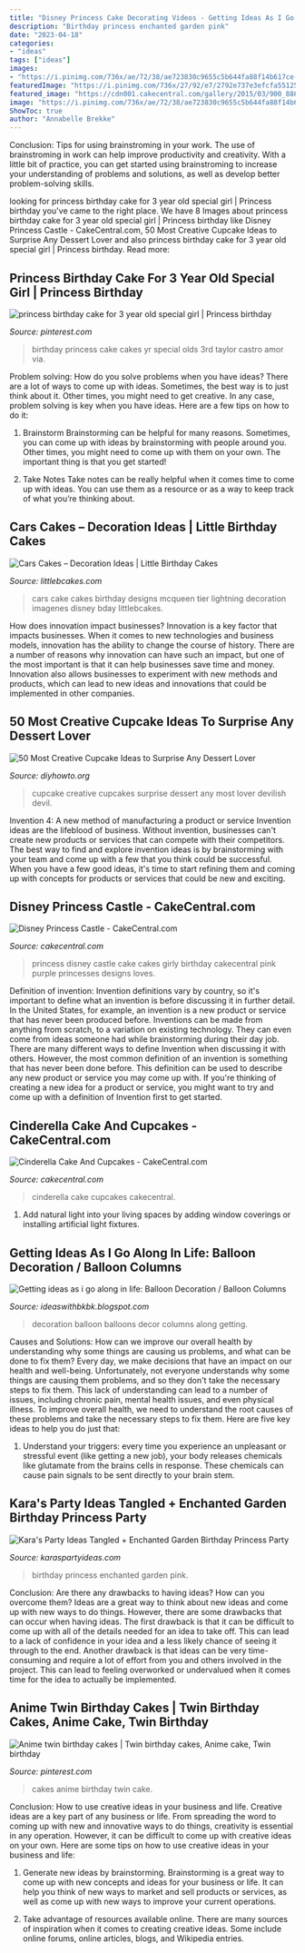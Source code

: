```yaml
---
title: "Disney Princess Cake Decorating Videos - Getting Ideas As I Go Along In Life: Balloon Decoration / Balloon Columns"
description: "Birthday princess enchanted garden pink"
date: "2023-04-18"
categories:
- "ideas"
tags: ["ideas"]
images:
- "https://i.pinimg.com/736x/ae/72/38/ae723830c9655c5b644fa88f14b617ce--twin-birthday-cakes-anime.jpg"
featuredImage: "https://i.pinimg.com/736x/27/92/e7/2792e737e3efcfa5512551eea415ecd9--princess-birthday-cakes-princess-cakes.jpg"
featured_image: "https://cdn001.cakecentral.com/gallery/2015/03/900_886324GzX1_cinderella-cake-and-cupcakes.jpg"
image: "https://i.pinimg.com/736x/ae/72/38/ae723830c9655c5b644fa88f14b617ce--twin-birthday-cakes-anime.jpg"
ShowToc: true
author: "Annabelle Brekke"
---
```



Conclusion: Tips for using brainstroming in your work.
The use of brainstroming in work can help improve productivity and creativity. With a little bit of practice, you can get started using brainstroming to increase your understanding of problems and solutions, as well as develop better problem-solving skills.

	

		
looking for princess birthday cake for 3 year old special girl | Princess birthday you've came to the right place. We have 8 Images about princess birthday cake for 3 year old special girl | Princess birthday like Disney Princess Castle - CakeCentral.com, 50 Most Creative Cupcake Ideas to Surprise Any Dessert Lover and also princess birthday cake for 3 year old special girl | Princess birthday. Read more:
		
    
## Princess Birthday Cake For 3 Year Old Special Girl | Princess Birthday

<img loading=lazy src="https://i.pinimg.com/736x/27/92/e7/2792e737e3efcfa5512551eea415ecd9--princess-birthday-cakes-princess-cakes.jpg" onerror="this.onerror=null;this.src='https://tse2.mm.bing.net/th?id=OIP.JQK3q4-4pB3tc8JdKdNDCQHaJ3&amp;pid=15.1';" alt="princess birthday cake for 3 year old special girl | Princess birthday">

_Source: pinterest.com_

>birthday princess cake cakes yr special olds 3rd taylor castro amor via. 

	

Problem solving: How do you solve problems when you have ideas?
There are a lot of ways to come up with ideas. Sometimes, the best way is to just think about it. Other times, you might need to get creative. In any case, problem solving is key when you have ideas. Here are a few tips on how to do it:
1. Brainstorm
Brainstorming can be helpful for many reasons. Sometimes, you can come up with ideas by brainstorming with people around you. Other times, you might need to come up with them on your own. The important thing is that you get started!

2. Take Notes
Take notes can be really helpful when it comes time to come up with ideas. You can use them as a resource or as a way to keep track of what you’re thinking about.

    
## Cars Cakes – Decoration Ideas | Little Birthday Cakes

<img loading=lazy src="http://www.littlebcakes.com/wp-content/uploads/2014/01/Cars-Cake.jpg" onerror="this.onerror=null;this.src='https://tse3.mm.bing.net/th?id=OIP.J_6_rZGyvndDZ3UwyPAmGwHaH2&amp;pid=15.1';" alt="Cars Cakes – Decoration Ideas | Little Birthday Cakes">

_Source: littlebcakes.com_

>cars cake cakes birthday designs mcqueen tier lightning decoration imagenes disney bday littlebcakes. 

	

How does innovation impact businesses?
Innovation is a key factor that impacts businesses. When it comes to new technologies and business models, innovation has the ability to change the course of history. There are a number of reasons why innovation can have such an impact, but one of the most important is that it can help businesses save time and money. Innovation also allows businesses to experiment with new methods and products, which can lead to new ideas and innovations that could be implemented in other companies.

    
## 50 Most Creative Cupcake Ideas To Surprise Any Dessert Lover

<img loading=lazy src="http://www.diyhowto.org/wp-content/uploads/2015/12/DIYHowto-50-Most-Creative-Cupcake-Ideas-to-Surprise-Any-Dessert-Lover50-600x740.jpg" onerror="this.onerror=null;this.src='https://tse3.mm.bing.net/th?id=OIP.TsgtorDIye3QhQ-kFzFNPgHaJI&amp;pid=15.1';" alt="50 Most Creative Cupcake Ideas to Surprise Any Dessert Lover">

_Source: diyhowto.org_

>cupcake creative cupcakes surprise dessert any most lover devilish devil. 

	

Invention 4: A new method of manufacturing a product or service
Invention ideas are the lifeblood of business. Without invention, businesses can't create new products or services that can compete with their competitors. The best way to find and explore invention ideas is by brainstorming with your team and come up with a few that you think could be successful. When you have a few good ideas, it's time to start refining them and coming up with concepts for products or services that could be new and exciting.

    
## Disney Princess Castle - CakeCentral.com

<img loading=lazy src="https://cdn001.cakecentral.com/gallery/2015/03/900_733178gVVi_disney-princess-castle.jpg" onerror="this.onerror=null;this.src='https://tse1.mm.bing.net/th?id=OIP.I_fLx-dI1iHUqwxgCaDgKQHaJ6&amp;pid=15.1';" alt="Disney Princess Castle - CakeCentral.com">

_Source: cakecentral.com_

>princess disney castle cake cakes girly birthday cakecentral pink purple princesses designs loves. 

	

Definition of invention:
Invention definitions vary by country, so it's important to define what an invention is before discussing it in further detail. In the United States, for example, an invention is a new product or service that has never been produced before. Inventions can be made from anything from scratch, to a variation on existing technology. They can even come from ideas someone had while brainstorming during their day job.
There are many different ways to define Invention when discussing it with others. However, the most common definition of an invention is something that has never been done before. This definition can be used to describe any new product or service you may come up with. If you're thinking of creating a new idea for a product or service, you might want to try and come up with a definition of Invention first to get started.

    
## Cinderella Cake And Cupcakes - CakeCentral.com

<img loading=lazy src="https://cdn001.cakecentral.com/gallery/2015/03/900_886324GzX1_cinderella-cake-and-cupcakes.jpg" onerror="this.onerror=null;this.src='https://tse2.mm.bing.net/th?id=OIP.Ri98lb3eeaxBL4pTGZJ7WAHaMj&amp;pid=15.1';" alt="Cinderella Cake And Cupcakes - CakeCentral.com">

_Source: cakecentral.com_

>cinderella cake cupcakes cakecentral. 

	

1. Add natural light into your living spaces by adding window coverings or installing artificial light fixtures.

    
## Getting Ideas As I Go Along In Life: Balloon Decoration / Balloon Columns

<img loading=lazy src="https://2.bp.blogspot.com/-esDFAVJNTsY/UD6_DOxjb9I/AAAAAAAAAQs/XTsmIHEZQeA/s1600/decor+013.JPG" onerror="this.onerror=null;this.src='https://tse1.mm.bing.net/th?id=OIP.zf0XcNIaHNXbBGUPaIJgTQHaJ4&amp;pid=15.1';" alt="Getting ideas as i go along in life: Balloon Decoration / Balloon Columns">

_Source: ideaswithbkbk.blogspot.com_

>decoration balloon balloons decor columns along getting. 

	

Causes and Solutions: How can we improve our overall health by understanding why some things are causing us problems, and what can be done to fix them?
Every day, we make decisions that have an impact on our health and well-being. Unfortunately, not everyone understands why some things are causing them problems, and so they don't take the necessary steps to fix them. This lack of understanding can lead to a number of issues, including chronic pain, mental health issues, and even physical illness. To improve overall health, we need to understand the root causes of these problems and take the necessary steps to fix them. Here are five key ideas to help you do just that: 
1) Understand your triggers: every time you experience an unpleasant or stressful event (like getting a new job), your body releases chemicals like glutamate from the brains cells in response. These chemicals can cause pain signals to be sent directly to your brain stem.

    
## Kara&#039;s Party Ideas Tangled + Enchanted Garden Birthday Princess Party

<img loading=lazy src="https://karaspartyideas.com/wp-content/uploads/2013/06/barbie_princess_fairy_enchanted_garden_party_birthday_girl_pink_cake.jpg" onerror="this.onerror=null;this.src='https://tse2.mm.bing.net/th?id=OIP.H5hVL0ZNtGwoxh21mePiLwHaLH&amp;pid=15.1';" alt="Kara&#039;s Party Ideas Tangled + Enchanted Garden Birthday Princess Party">

_Source: karaspartyideas.com_

>birthday princess enchanted garden pink. 

	

Conclusion: Are there any drawbacks to having ideas? How can you overcome them?
Ideas are a great way to think about new ideas and come up with new ways to do things. However, there are some drawbacks that can occur when having ideas. The first drawback is that it can be difficult to come up with all of the details needed for an idea to take off. This can lead to a lack of confidence in your idea and a less likely chance of seeing it through to the end. Another drawback is that ideas can be very time-consuming and require a lot of effort from you and others involved in the project. This can lead to feeling overworked or undervalued when it comes time for the idea to actually be implemented.

    
## Anime Twin Birthday Cakes | Twin Birthday Cakes, Anime Cake, Twin Birthday

<img loading=lazy src="https://i.pinimg.com/736x/ae/72/38/ae723830c9655c5b644fa88f14b617ce--twin-birthday-cakes-anime.jpg" onerror="this.onerror=null;this.src='https://tse2.mm.bing.net/th?id=OIP.Wj4XkmqqIyP-BQHKMxUJowHaG1&amp;pid=15.1';" alt="Anime twin birthday cakes | Twin birthday cakes, Anime cake, Twin birthday">

_Source: pinterest.com_

>cakes anime birthday twin cake. 

	

Conclusion: How to use creative ideas in your business and life.
Creative ideas are a key part of any business or life. From spreading the word to coming up with new and innovative ways to do things, creativity is essential in any operation. However, it can be difficult to come up with creative ideas on your own. Here are some tips on how to use creative ideas in your business and life: 
1) Generate new ideas by brainstorming. Brainstorming is a great way to come up with new concepts and ideas for your business or life. It can help you think of new ways to market and sell products or services, as well as come up with new ways to improve your current operations. 

2) Take advantage of resources available online. There are many sources of inspiration when it comes to creating creative ideas. Some include online forums, online articles, blogs, and Wikipedia entries.

